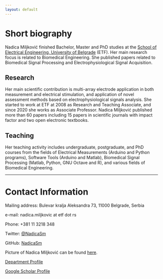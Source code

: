 ```yaml
---
layout: default
---
```


# Short biography

Nadica Miljković finished Bachelor, Master and PhD studies at the [School of Electrical Engineering, University of Belgrade](https://www.etf.bg.ac.rs/en) (ETF). Her main research focus is related to Biomedical Engineering. She published papers related to Biomedical Signal Processing and Electrophysiological Signal Acquisition.

## Research

Her main scientific contribution is multi-array electrode application in both measurement and electrical stimulation, and application of novel assessment methods based on electrophysiological signals analysis. She started to work at ETF at 2008 as Research and Teaching Associate, and since 2020 she works as Associate Professor. Nadica Miljković published more than 60 papers including 15 papers in scientific journals with impact factor and two open electronic textbooks.

## Teaching

Her teaching activity includes undergraduate, postgraduate, and PhD courses from the fields of Electrical Measurements (Arduino and Python programs), Software Tools (Arduino and Matlab), Biomedical Signal Processing (Matlab, Python, GNU Octave and R), and various fields of Biomedical Engineering.


* * *

# Contact Information

Mailing address: Bulevar kralja Aleksandra 73, 11000 Belgrade, Serbia

e-mail: nadica.miljkovic at etf dot rs

Phone: +381 11 3218 348

Twitter: [@NadicaSm](https://twitter.com/NadicaSm)

GitHub: [NadicaSm](https://github.com/NadicaSm)

Picture of Nadica Miljković can be found [here](https://automatika.etf.bg.ac.rs/images/FILES_srb_eng/nastavnici/Nadica-Miljkovic.jpg).

[Department Profile](https://bit.ly/3yRFlV4)

[Google Scholar Profile](https://scholar.google.com/citations?user=rj4sA2AAAAAJ&hl=en&oi=ao)

